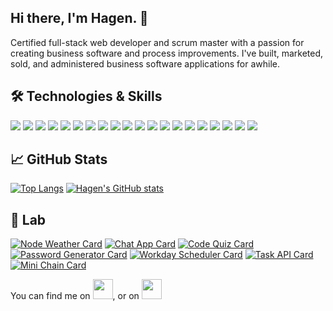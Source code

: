 [//]: # '[![Header](https://raw.githubusercontent.com/hagenderouen/<OWNER>/<OWNER>/readme_header.png "Header")](https://some-url.dev/)'

## Hi there, I'm Hagen. 👋

Certified full-stack web developer and scrum master with a passion for creating business software and process improvements. I've built, marketed, sold, and administered business software applications for awhile.


## 🛠️ Technologies & Skills
![](https://img.shields.io/badge/OS-Apple-informational?style=flat&logo=apple&logoColor=white&color=00afb9)
![](https://img.shields.io/badge/Shell-Zsh-informational?style=flat&logo=windows-terminal&logoColor=white&color=00afb9)
![](https://img.shields.io/badge/Code-JavaScript-informational?style=flat&logo=javascript&logoColor=white&color=00afb9) 
![](https://img.shields.io/badge/Code-HTML5-informational?style=flat&logo=html5&logoColor=white&color=00afb9)
![](https://img.shields.io/badge/Code-CSS3-informational?style=flat&logo=css3&logoColor=white&color=00afb9) 
![](https://img.shields.io/badge/Frontend-Bootstrap-informational?style=flat&logo=bootstrap&logoColor=white&color=00afb9) 
![](https://img.shields.io/badge/Frontend-jQuery-informational?style=flat&logo=jquery&logoColor=white&color=00afb9) 
![](https://img.shields.io/badge/Frontend-React-informational?style=flat&logo=react&logoColor=white&color=00afb9) 
![](https://img.shields.io/badge/Backend-Node-informational?style=flat&logo=node.js&logoColor=white&color=00afb9) 
![](https://img.shields.io/badge/Backend-Express-informational?style=flat&logo=express&logoColor=white&color=00afb9)
![](https://img.shields.io/badge/Backend-MongoDB-informational?style=flat&logo=mongodb&logoColor=white&color=00afb9)
![](https://img.shields.io/badge/Backend-MySQL-informational?style=flat&logo=mysql&logoColor=white&color=00afb9)
![](https://img.shields.io/badge/Backend-SQLite-informational?style=flat&logo=sqlite&logoColor=white&color=00afb9)
![](https://img.shields.io/badge/Tools-Git-informational?style=flat&logo=git&logoColor=white&color=00afb9)
![](https://img.shields.io/badge/Tools-GitHub-informational?style=flat&logo=github&logoColor=white&color=00afb9)
![](https://img.shields.io/badge/Tools-Postman-informational?style=flat&logo=postman&logoColor=white&color=00afb9)
![](https://img.shields.io/badge/Tools-Heroku-informational?style=flat&logo=heroku&logoColor=white&color=00afb9)
![](https://img.shields.io/badge/Editor-Visual_Studio_Code-informational?style=flat&logo=visual-studio-code&logoColor=white&color=00afb9)
![](https://img.shields.io/badge/Methods-Agile-informational?style=flat&logo=agile&logoColor=white&color=00afb9)
![](https://img.shields.io/badge/Methods-Scrum-informational?style=flat&logo=scrum&logoColor=white&color=00afb9)

## 📈 GitHub Stats
[![Top Langs](https://github-readme-stats.vercel.app/api/top-langs/?username=hagenderouen)](https://github.com/hagenderouen/github-readme-stats)
[![Hagen's GitHub stats](https://github-readme-stats.vercel.app/api?username=hagenderouen&show_icons=true&theme=dark)](https://github.com/hagenderouen/github-readme-stats)

## 🧪 Lab
[![Node Weather Card](https://github-readme-stats.vercel.app/api/pin/?username=hagenderouen&repo=node-weather-website)](https://github.com/hagenderouen/node-weather-website)
[![Chat App Card](https://github-readme-stats.vercel.app/api/pin/?username=hagenderouen&repo=my-chat-app)](https://github.com/hagenderouen/my-chat-app)
[![Code Quiz Card](https://github-readme-stats.vercel.app/api/pin/?username=hagenderouen&repo=code-quiz)](https://github.com/hagenderouen/code-quiz)
[![Password Generator Card](https://github-readme-stats.vercel.app/api/pin/?username=hagenderouen&repo=js-password-generator)](https://github.com/hagenderouen/js-password-generator)
[![Workday Scheduler Card](https://github-readme-stats.vercel.app/api/pin/?username=hagenderouen&repo=workday-scheduler)](https://github.com/hagenderouen/workday-scheduler)
[![Task API Card](https://github-readme-stats.vercel.app/api/pin/?username=hagenderouen&repo=task-manager-api)](https://github.com/hagenderouen/task-manager-api)
[![Mini Chain Card](https://github-readme-stats.vercel.app/api/pin/?username=hagenderouen&repo=mini-chain)](https://github.com/hagenderouen/mini-chain)

<!-- Social -->
You can find me on <a href="https://twitter.com/hagen_derouen"><img width="32" height="32" src="https://cdn.jsdelivr.net/npm/simple-icons@v4/icons/twitter.svg" /></a>, or on <a href="https://www.linkedin.com/in/hagen-derouen/"><img width="32" height="32" src="https://cdn.jsdelivr.net/npm/simple-icons@v4/icons/linkedin.svg" /></a>










